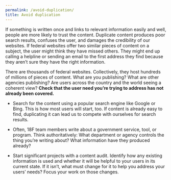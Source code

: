```yaml
---
permalink: /avoid-duplication/
title: Avoid duplication
---
```

If something is written once and links to relevant information easily and well, people are more likely to trust the content. Duplicate content produces poor search results, confuses the user, and damages the credibility of our websites. If federal websites offer two similar pieces of content on a subject, the user might think they have missed others. They might end up calling a helpline or sending an email to the first address they find because they aren’t sure they have the right information.

There are thousands of federal websites. Collectively, they host hundreds of millions of pieces of content. What are you publishing? What are other agencies publishing? Are users across the country and the world seeing a coherent view? **Check that the user need you’re trying to address has not already been covered.**

- Search for the content using a popular search engine like Google or Bing. This is how most users will start, too. If content is already easy to find, duplicating it can lead us to compete with ourselves for search results.

- Often, 18F team members write about a government service, tool, or program. Think authoritatively: What department or agency controls the thing you’re writing about? What information have they produced already?

- Start significant projects with a content audit. Identify how any existing information is used and whether it will be helpful to your users in its current state. If it isn’t, what must change for it to help you address your users’ needs? Focus your work on those changes.
